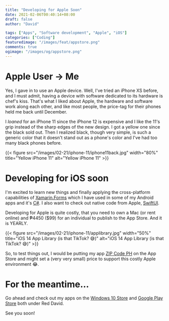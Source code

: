 ```yaml
---
title: "Developing for Apple Soon"
date: 2021-02-06T00:40:14+08:00
draft: false
author: "David"

tags: ["Apps", "Software development", "Apple", "iOS"]
categories: ["Coding"]
featuredimage: "/images/feat/appstore.png"
comments: true
ogimage: "/images/og/appstore.png"
---
```


# Apple User -> Me

Yes, I gave in to use an Apple device. Well, I've tried an iPhone XS before, and I must admit, having a device with software dedicated to its hardware is chef's kiss. That's what I liked about Apple, the hardware and software work along each other, and like most people, the price-tag for their phones held me back until December.

I _loaned_ for an iPhone 11 since the iPhone 12 is expensive and I like the 11's grip instead of the sharp edges of the new design. I got a yellow one since the black sold out. Then I realized black, though very simple, is such a generic color that it doesn't stand out as a phone's color and I've had too many black phones before.

{{< figure src="/images/02-21/iphone-11/iphone11back.jpg" width="80%" title="Yellow iPhone 11" alt="Yellow iPhone 11" >}}
<br/>

# Developing for iOS soon

I'm excited to learn new things and finally applying the cross-platform capabilities of <a class="link" href="https://dotnet.microsoft.com/apps/xamarin/xamarin-forms">Xamarin.Forms</a> which I have used in some of my Android apps and it's <a class="link" href="https://docs.microsoft.com/en-us/dotnet/csharp/tour-of-csharp/">C#</a>. I also want to check out native code from Apple, <a class="link" href="https://developer.apple.com/xcode/swiftui/">SwiftUI</a>.

Developing for Apple is quite costly, that you need to own a Mac (or rent online) and ₱4450 ($99) for an individual to publish to the App Store. And it is YEARLY.

{{< figure src="/images/02-21/iphone-11/applibrary.jpg" width="50%" title="iOS 14 App Library (is that TikTok? 😅)" alt="iOS 14 App Library (is that TikTok? 😅)" >}}
<br/>

So, to test things out, I would be putting my app <a class="link" href="/zipcodeph-android-dark-mode/">ZIP Code PH</a> on the App Store and might set a (very very small) price to support this costly Apple environment 😂.

# For the meantime...

Go ahead and check out my apps on the <a class="link" href="ms-windows-store:publisher?name=Red David">Windows 10 Store</a> and <a class="link" href="https://play.google.com/store/apps/dev?id=5465762079490576029">Google Play Store</a> both under Red David.

See you soon!
